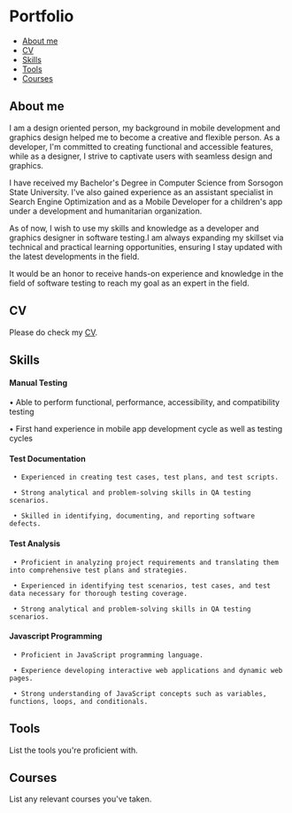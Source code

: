 # Portfolio

- [About me](#about-me)
- [CV](#cv)
- [Skills](#skills)
- [Tools](#tools)
- [Courses](#courses)

## About me
I am a design oriented person, my background in mobile development and graphics design helped me to become a creative and flexible person. As a developer, I'm committed to creating functional and accessible features, while as a designer, I strive to captivate users with seamless design and graphics.

I have received my Bachelor's Degree in Computer Science from Sorsogon State University. I've also gained experience as an assistant specialist in Search Engine Optimization and as a Mobile Developer for a children's app under a development and humanitarian organization.

As of now, I wish to use my skills and knowledge as a developer and graphics designer in software testing.I am always expanding my skillset via technical and practical learning opportunities, ensuring I stay updated with the latest developments in the field.

It would be an honor to receive hands-on experience and knowledge in the field of software testing to reach my goal as an expert in the field.

## CV
Please do check my [CV](https://docs.google.com/document/d/1e8HRJShl7yO0fzTKQ5idCdAKaN_kQ88wVCFJc-aOGh4/edit?usp=sharing).

## Skills
#### Manual Testing
  • Able to perform functional, performance, accessibility, and compatibility testing

  • First hand experience in mobile app development cycle as well as testing cycles

#### Test Documentation
     • Experienced in creating test cases, test plans, and test scripts.
  
     • Strong analytical and problem-solving skills in QA testing scenarios.
  
     • Skilled in identifying, documenting, and reporting software defects.

#### Test Analysis
     • Proficient in analyzing project requirements and translating them into comprehensive test plans and strategies.
  
     • Experienced in identifying test scenarios, test cases, and test data necessary for thorough testing coverage.
  
     • Strong analytical and problem-solving skills in QA testing scenarios.
  

#### Javascript Programming
     • Proficient in JavaScript programming language.

     • Experience developing interactive web applications and dynamic web pages.
  
     • Strong understanding of JavaScript concepts such as variables, functions, loops, and conditionals.






## Tools
List the tools you're proficient with.

## Courses
List any relevant courses you've taken.
